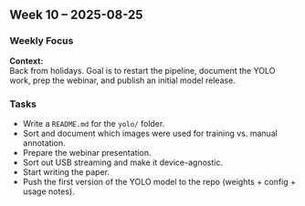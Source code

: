 ## Week 10 – 2025-08-25

### Weekly Focus

**Context:**  
Back from holidays. Goal is to restart the pipeline, document the YOLO work, prep the webinar, and publish an initial model release.

### Tasks
- Write a `README.md` for the `yolo/` folder.
- Sort and document which images were used for training vs. manual annotation.
- Prepare the webinar presentation.
- Sort out USB streaming and make it device-agnostic.
- Start writing the paper.
- Push the first version of the YOLO model to the repo (weights + config + usage notes).
